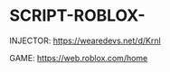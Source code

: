 # SCRIPT-ROBLOX-

INJECTOR: https://wearedevs.net/d/Krnl









GAME: https://web.roblox.com/home
